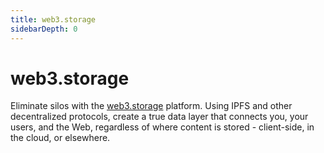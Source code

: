 ```yaml
---
title: web3.storage
sidebarDepth: 0
---
```


# web3.storage

Eliminate silos with the [web3.storage](https://web3.storage) platform. Using IPFS and other decentralized protocols, create a true data layer that connects you, your users, and the Web, regardless of where content is stored - client-side, in the cloud, or elsewhere.